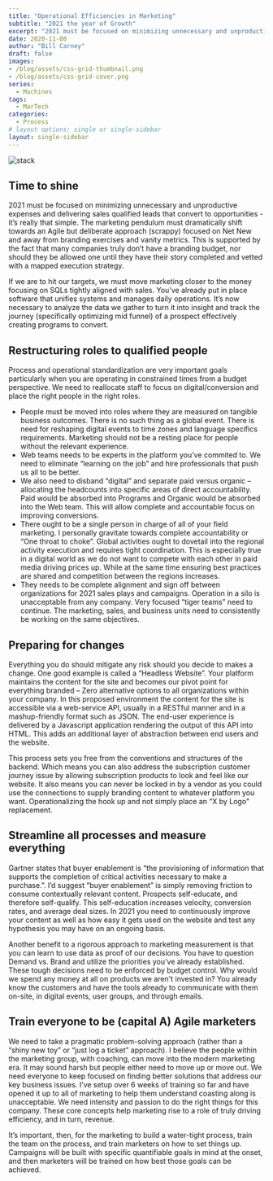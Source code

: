 ```yaml
---
title: "Operational Efficiencies in Marketing"
subtitle: "2021 the year of Growth"
excerpt: "2021 must be focused on minimizing unnecessary and unproductive expenses and delivering sales qualified leads that convert to opportunities - it’s really that simple. The marketing pendulum must dramatically shift towards an Agile but deliberate approach (scrappy) focused on Net New and away from branding exercises and vanity metrics. This is supported by the fact that many companies truly don’t have a branding budget, nor should they be allowed one until they have their story completed and vetted with a mapped execution strategy."
date: 2020-11-08
author: "Bill Carney"
draft: false
images:
- /blog/assets/css-grid-thumbnail.png
- /blog/assets/css-grid-cover.png
series:
  - Machines
tags:
  - MarTech
categories:
  - Process
# layout options: single or single-sidebar
layout: single-sidebar
---
```


![stack](/blog/assets/css-grid-cover.png)

## Time to shine

2021 must be focused on minimizing unnecessary and unproductive expenses and delivering sales qualified leads that convert to opportunities - it’s really that simple. The marketing pendulum must dramatically shift towards an Agile but deliberate approach (scrappy) focused on Net New and away from branding exercises and vanity metrics. This is supported by the fact that many companies truly don’t have a branding budget, nor should they be allowed one until they have their story completed and vetted with a mapped execution strategy.

If we are to hit our targets, we must move marketing closer to the money focusing on SQLs tightly aligned with sales. You've already put in place software that unifies systems and manages daily operations. It’s now necessary to analyze the data we gather to turn it into insight and track the journey (specifically optimizing mid funnel) of a prospect effectively creating programs to convert.

## Restructuring roles to qualified people

Process and operational standardization are very important goals particularly when you are operating in constrained times from a budget perspective.  We need to reallocate staff to focus on digital/conversion and place the right people in the right roles.  

- People must be moved into roles where they are measured on tangible business outcomes. There is no such thing as a global event. There is need for reshaping digital events to time zones and language specifics requirements. Marketing should not be a resting place for people without the relevant experience.  
- Web teams needs to be experts in the platform you've commited to. We need to eliminate “learning on the job” and hire professionals that push us all to be better. 
- We also need to disband “digital” and separate paid versus organic – allocating the headcounts into specific areas of direct accountability.  Paid would be absorbed into Programs and Organic would be absorbed into the Web team. This will allow complete and accountable focus on improving conversions.
- There ought to be a single person in charge of all of your field marketing.  I personally gravitate towards complete accountability or “One throat to choke”. Global activities ought to dovetail into the regional activity execution and requires tight coordination. This is especially true in a digital world as we do not want to compete with each other in paid media driving prices up. While at the same time ensuring best practices are shared and competition between the regions increases. 
- They needs to be complete alignment and sign off between organizations for 2021 sales plays and campaigns. Operation in a silo is unacceptable from any company. Very focused “tiger teams” need to continue. The marketing, sales, and business units need to consistently be working on the same objectives.


## Preparing for changes
Everything you do should mitigate any risk should you decide to makes a change. One good example is called a “Headless Website”.  Your platform maintains the content for the site and becomes our pivot point for everything branded – Zero alternative options to all organizations within your company. In this proposed environment the content for the site is accessible via a web-service API, usually in a RESTful manner and in a mashup-friendly format such as JSON. The end-user experience is delivered by a Javascript application rendering the output of this API into HTML. This adds an additional layer of abstraction between end users and the website.

This process sets you free from the conventions and structures of the backend. Which means you can also address the subscription customer journey issue by allowing subscription products to look and feel like our website. It also means you can never be locked in by a vendor as you could use the connections to supply branding content to whatever platform you want. Operationalizing the hook up and not simply place an “X by Logo" replacement.

## Streamline all processes and measure everything
Gartner states that buyer enablement is “the provisioning of information that supports the completion of critical activities necessary to make a purchase.”.  I’d suggest “buyer enablement” is simply removing friction to consume contextually relevant content. Prospects self-educate, and therefore self-qualify. This self-education increases velocity, conversion rates, and average deal sizes. In 2021 you need to continuously improve your content as well as how easy it gets used on the website and test any hypothesis you may have on an ongoing basis. 

Another benefit to a rigorous approach to marketing measurement is that you can learn to use data as proof of our decisions. You have to question Demand vs. Brand and utilize the priorities you’ve already established.  These tough decisions need to be enforced by budget control. Why would we spend any money at all on products we aren't invested in? You already know the customers and have the tools already to communicate with them on-site, in digital events, user groups, and through emails.

## Train everyone to be (capital A) Agile marketers
We need to take a pragmatic problem-solving approach (rather than a “shiny new toy” or “just log a ticket” approach).  I believe the people within the marketing group, with coaching, can move into the modern marketing era. It may sound harsh but people either need to move up or move out. We need everyone to keep focused on finding better solutions that address our key business issues. I’ve setup over 6 weeks of training so far and have opened it up to all of marketing to help them understand coasting along is unacceptable. We need intensity and passion to do the right things for this company. These core concepts help marketing rise to a role of truly driving efficiency, and in turn, revenue.

It’s important, then, for the marketing to build a water-tight process, train the team on the process, and train marketers on how to set things up. Campaigns will be built with specific quantifiable goals in mind at the onset, and then marketers will be trained on how best those goals can be achieved. 